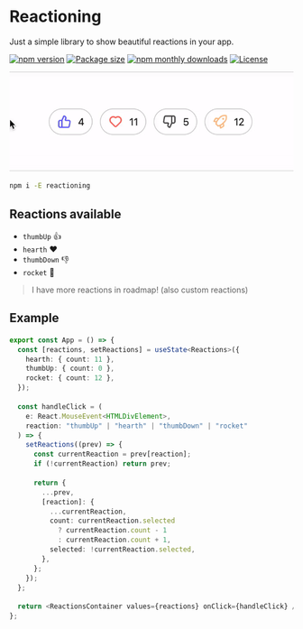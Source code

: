 # Reactioning

Just a simple library to show beautiful reactions in your app.

[![npm version](https://img.shields.io/npm/v/reactioning)](https://www.npmjs.com/package/reactioning)
[![Package size](https://img.shields.io/bundlephobia/min/reactioning)](https://bundlephobia.com/package/reactioning)
[![npm monthly downloads](https://img.shields.io/npm/dm/reactioning)](https://www.npmjs.com/package/reactioning)
[![License](https://img.shields.io/npm/l/reactioning)](https://github.com/juanoa/reactioning/blob/main/LICENSE)

![Demo](https://raw.githubusercontent.com/juanoa/reactioning/refs/heads/main/assets/demo.gif)

```bash
npm i -E reactioning
```

## Reactions available

- `thumbUp` 👍
- `hearth` ❤️
- `thumbDown` 👎
- `rocket` 🚀

> I have more reactions in roadmap! (also custom reactions)

## Example

```typescript
export const App = () => {
  const [reactions, setReactions] = useState<Reactions>({
    hearth: { count: 11 },
    thumbUp: { count: 0 },
    rocket: { count: 12 },
  });

  const handleClick = (
    e: React.MouseEvent<HTMLDivElement>,
    reaction: "thumbUp" | "hearth" | "thumbDown" | "rocket"
  ) => {
    setReactions((prev) => {
      const currentReaction = prev[reaction];
      if (!currentReaction) return prev;

      return {
        ...prev,
        [reaction]: {
          ...currentReaction,
          count: currentReaction.selected
            ? currentReaction.count - 1
            : currentReaction.count + 1,
          selected: !currentReaction.selected,
        },
      };
    });
  };

  return <ReactionsContainer values={reactions} onClick={handleClick} />;
};
```
